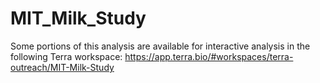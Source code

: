 # MIT_Milk_Study


Some portions of this analysis are available for interactive analysis in the following Terra workspace: https://app.terra.bio/#workspaces/terra-outreach/MIT-Milk-Study 
